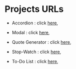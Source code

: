 
# Projects URLs

- Accordion : click [here](https://dom-js-apps.vercel.app/),

- Modal : click [here](https://dom-js-apps-am9h.vercel.app/),

- Quote Generator : click [here](https://dom-js-apps-3pzu.vercel.app/),
- Stop-Watch : click [here](https://dom-js-apps-9lfq.vercel.app/),

- To-Do List : click [here](https://dom-js-apps-o6ji.vercel.app/),
